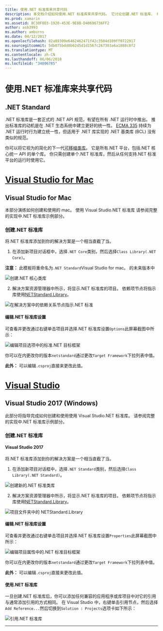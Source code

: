 ```yaml
---
title: 使用.NET 标准库来共享代码
description: 本文档介绍如何使用.NET 标准库来共享代码。 它讨论创建.NET 标准库、 编辑其设置，以及在应用程序中使用它。
ms.prod: xamarin
ms.assetid: 8C30F8D3-1920-453E-9E8B-D40696736FF2
author: asb3993
ms.author: amburns
ms.date: 04/12/2017
ms.openlocfilehash: 82a89309e6462462471f42c3504d109ff0722917
ms.sourcegitcommit: 5db075bdd0b62d5d1d1567c267303a6a1888c8f2
ms.translationtype: MT
ms.contentlocale: zh-CN
ms.lasthandoff: 06/06/2018
ms.locfileid: "34806785"
---
```

# <a name="using-net-standard-libraries-to-share-code"></a>使用.NET 标准库来共享代码

## <a name="net-standard"></a>.NET Standard

.NET 标准库是一套正式的 .NET API 规范，有望在所有 .NET 运行时中推出。 推出标准库的动机是在 .NET 生态系统中建立更好的统一性。
[ECMA 335](https://github.com/dotnet/coreclr/blob/master/Documentation/project-docs/dotnet-standards.md) 持续为 .NET 运行时行为建立统一性，但适用于 .NET 库实现的 .NET 基类库 (BCL) 没有类似的规范。

你可以将它视为的简化的下一代[可移植类库](https://msdn.microsoft.com/library/gg597391.aspx)。
它是所有.NET 平台，包括.NET 核心统一 API 的单个库。 你只需创建单个.NET 标准库，然后从任何支持.NET 标准平台的运行时使用它。

# <a name="visual-studio-for-mactabvsmac"></a>[Visual Studio for Mac](#tab/vsmac)

## <a name="visual-studio-for-mac"></a>Visual Studio for Mac

本部分演练如何创建和使用的 mac。 使用 Visual Studio.NET 标准库 请参阅完整的实现中.NET 标准库示例部分。

### <a name="creating-a-net-standard-library"></a>创建.NET 标准库

将.NET 标准库添加到你的解决方案是一个相当直截了当。

1. 在添加新项目对话框中，选择`.NET Core`类别，然后选择`Class Library(.NET Core)`。

  **注意：** 此模板将重命名为`.NET Standard`Visual Studio for mac。 的未来版本中

  ![创建.NET 核心类库](net-standard-images/vsm01.png "创建新的.NET 核心类库")

2. 解决方案资源管理器中所示，将显示.NET 标准库的项目。 依赖项节点将指示库使用[NETStandard.Library](https://www.nuget.org/packages/NETStandard.Library/)。

  ![在解决方案中的依赖关系节点指示.NET 标准](net-standard-images/vsm02.png)

#### <a name="editing-net-standard-library-settings"></a>编辑.NET 标准库设置

可查看并更改通过右键单击项目并选择.NET 标准库设置`Options`此屏幕截图中所示：

![编辑项目选项中的标准.NET 目标框架](net-standard-images/vsm03.png "编辑项目选项中的.NET 标准的目标 Framework 的版本")

你可以在内更改你的版本`netstandard`通过更改`Target Framework`下拉列表中值。

**此外：** 可以编辑`.csproj`直接来更改此值。

# <a name="visual-studiotabvswin"></a>[Visual Studio](#tab/vswin)

## <a name="visual-studio-2017-windows"></a>Visual Studio 2017 (Windows)

此部分将指导完成如何创建和使用使用 Visual Studio.NET 标准库。 请参阅完整的实现中.NET 标准库示例部分。

### <a name="creating-a-net-standard-library"></a>创建.NET 标准库

#### <a name="visual-studio-2017"></a>Visual Studio 2017

将.NET 标准库添加到你的解决方案是一个相当直截了当。

1. 在添加新项目对话框中，选择`.NET Standard`类别，然后选择`Class Library(.NET Standard)`。

  ![创建新的.NET 标准类库](net-standard-images/vs01.png "创建新的标准.NET 类库")

2. 解决方案资源管理器中所示，将显示.NET 标准库的项目。 依赖项节点将指示库使用[NETStandard.Library](https://www.nuget.org/packages/NETStandard.Library/)。

  ![项目文件夹中的 NETStandard.Library](net-standard-images/vs02.png "解决方案中的标准.NET 项目")

#### <a name="editing-net-standard-library-settings"></a>编辑.NET 标准库设置

可查看并更改通过右键单击项目并选择.NET 标准库设置`Properties`此屏幕截图中所示：

![编辑项目属性中的.NET 标准目标框架](net-standard-images/vs03.png "引用与其他项目相同的方式的标准.NET 库")

你可以在内更改你的版本`netstandard`通过更改`Target Framework`下拉列表中值。

**此外：** 可以编辑`.csproj`直接来更改此值。

#### <a name="using-net-standard-library"></a>使用.NET 标准库

一旦创建.NET 标准库后，你可以添加任何兼容的应用程序或库项目中对它的引用与通常添加引用的方式相同。 在 Visual Studio 中，右键单击引用节点，然后选择`Add Reference...`然后切换到`Solution : Projects`选项卡如下所示：

![引用.NET 标准库](net-standard-images/vs04.png "在 Visual Studio 中，右键单击引用节点并选择添加引用...然后切换到解决方案项目选项卡如下所示")

-----

